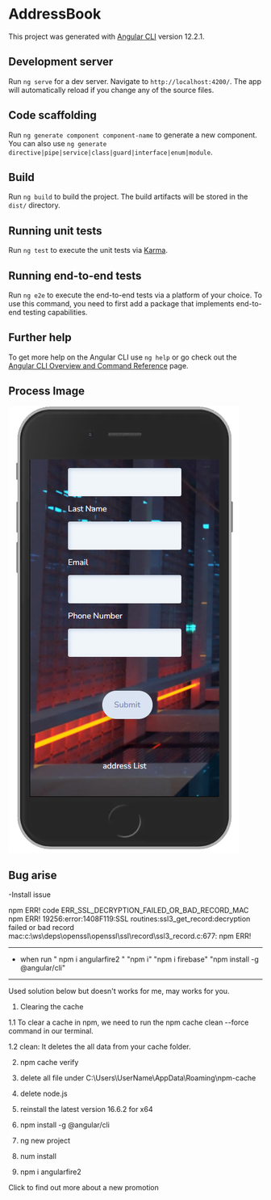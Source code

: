 # AddressBook

This project was generated with [Angular CLI](https://github.com/angular/angular-cli) version 12.2.1.

## Development server

Run `ng serve` for a dev server. Navigate to `http://localhost:4200/`. The app will automatically reload if you change any of the source files.

## Code scaffolding

Run `ng generate component component-name` to generate a new component. You can also use `ng generate directive|pipe|service|class|guard|interface|enum|module`.

## Build

Run `ng build` to build the project. The build artifacts will be stored in the `dist/` directory.

## Running unit tests

Run `ng test` to execute the unit tests via [Karma](https://karma-runner.github.io).

## Running end-to-end tests

Run `ng e2e` to execute the end-to-end tests via a platform of your choice. To use this command, you need to first add a package that implements end-to-end testing capabilities.

## Further help

To get more help on the Angular CLI use `ng help` or go check out the [Angular CLI Overview and Command Reference](https://angular.io/cli) page.

## Process Image

![UI](https://github.com/AnastasiaYiChen/AddressBook/blob/main/src/assets/images/ui.PNG)

## Bug arise 

-Install issue

npm ERR! code ERR_SSL_DECRYPTION_FAILED_OR_BAD_RECORD_MAC
npm ERR! 19256:error:1408F119:SSL routines:ssl3_get_record:decryption failed or bad record mac:c:\ws\deps\openssl\openssl\ssl\record\ssl3_record.c:677:
npm ERR!

--------------------------------------------------------------------------------------------
-  when run " npm i angularfire2 " "npm i" "npm i firebase" "npm install -g @angular/cli"
--------------------------------------------------------------------------------------------

Used solution below but doesn't works for me, may works for you.



1. Clearing the cache

1.1 To clear a cache in npm, we need to run the npm cache clean --force command in our terminal.

1.2 clean: It deletes the all data from your cache folder.

2. npm cache verify

3. delete all file under C:\Users\UserName\AppData\Roaming\npm-cache

4. delete node.js

5. reinstall the latest version 16.6.2  for x64

6. npm install -g @angular/cli

7. ng new project

8. num install

9. npm i angularfire2




Click to find out more about a new promotion
